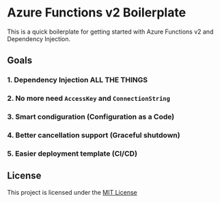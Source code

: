 # Azure Functions v2 Boilerplate

This is a quick boilerplate for getting started with Azure Functions v2 and Dependency Injection.

## Goals

### 1. Dependency Injection ALL THE THINGS

### 2. No more need `AccessKey` and `ConnectionString`

### 3. Smart condiguration (Configuration as a Code)

### 4. Better cancellation support (Graceful shutdown)

### 5. Easier deployment template (CI/CD)

## License

This project is licensed under the [MIT License](https://github.com/shibayan/azure-functions-v2-boilerplate/blob/master/LICENSE)
